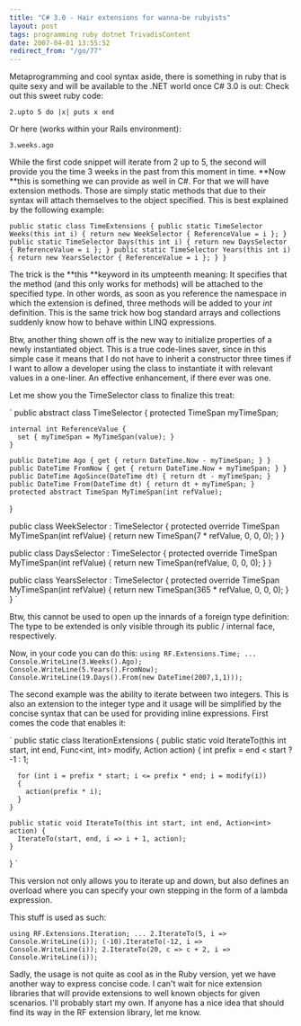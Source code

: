 ```yaml
---
title: "C# 3.0 - Hair extensions for wanna-be rubyists"
layout: post
tags: programming ruby dotnet TrivadisContent
date: 2007-04-01 13:55:52
redirect_from: "/go/77"
---
```


Metaprogramming and cool syntax aside, there is something in ruby that is quite sexy and will be available to the .NET world once C# 3.0 is out: Check out this sweet ruby code:

`
2.upto 5 do |x|
  puts x
end
`

Or here (works within your Rails environment):

`
3.weeks.ago
`

While the first code snippet will iterate from 2 up to 5, the second will provide you the time 3 weeks in the past from this moment in time. **Now **this is something we can provide as well in C#. For that we will have extension methods. Those are simply static methods that due to their syntax will attach themselves to the object specified. This is best explained by the following example: 

`
  public static class TimeExtensions {
    public static TimeSelector Weeks(this int i) {
      return new WeekSelector { ReferenceValue = i };
    }
    public static TimeSelector Days(this int i) {
      return new DaysSelector { ReferenceValue = i };
    }
    public static TimeSelector Years(this int i) {
      return new YearsSelector { ReferenceValue = i };
    }
  }
`

The trick is the **this **keyword in its umpteenth meaning: It specifies that the method (and this only works for methods) will be attached to the specified type. In other words, as soon as you reference the namespace in which the extension is defined, three methods will be added to your _int_ definition. This is the same trick how bog standard arrays and collections suddenly know how to behave within LINQ expressions.

Btw, another thing shown off is the new way to initialize properties of a newly instantiated object. This is a true code-lines saver, since in this simple case it means that I do not have to inherit a constructor three times if I want to allow a developer using the class to instantiate it with relevant values in a one-liner. An effective enhancement, if there ever was one.

Let me show you the TimeSelector class to finalize this treat:

`
  public abstract class TimeSelector {
    protected TimeSpan myTimeSpan;

    internal int ReferenceValue {
      set { myTimeSpan = MyTimeSpan(value); }
    }

    public DateTime Ago { get { return DateTime.Now - myTimeSpan; } }
    public DateTime FromNow { get { return DateTime.Now + myTimeSpan; } }
    public DateTime AgoSince(DateTime dt) { return dt - myTimeSpan; }
    public DateTime From(DateTime dt) { return dt + myTimeSpan; }
    protected abstract TimeSpan MyTimeSpan(int refValue);

  }

  public class WeekSelector : TimeSelector {
    protected override TimeSpan MyTimeSpan(int refValue) { return new TimeSpan(7 * refValue, 0, 0, 0); }
  }

  public class DaysSelector : TimeSelector {
    protected override TimeSpan MyTimeSpan(int refValue) { return new TimeSpan(refValue, 0, 0, 0); }
  }

  public class YearsSelector : TimeSelector {
    protected override TimeSpan MyTimeSpan(int refValue) {
      return new TimeSpan(365 * refValue, 0, 0, 0);
    }
  }
`

Btw, this cannot be used to open up the innards of a foreign type definition: The type to be extended is only visible through its public / internal face, respectively.

Now, in your code you can do this:
`
using RF.Extensions.Time;
...
            Console.WriteLine(3.Weeks().Ago);
            Console.WriteLine(5.Years().FromNow);
            Console.WriteLine(19.Days().From(new DateTime(2007,1,1)));
`

The second example was the ability to iterate between two integers. This is also an extension to the integer type and it usage will be simplified by the concise syntax that can be used for providing inline expressions. First comes the code that enables it:

`
  public static class IterationExtensions {
    public static void IterateTo(this int start, int end, Func<int, int> modify, Action<int> action) {
      int prefix = end < start ? -1 : 1;

      for (int i = prefix * start; i <= prefix * end; i = modify(i))
      {
        action(prefix * i);
      }
    }

    public static void IterateTo(this int start, int end, Action<int> action) {
      IterateTo(start, end, i => i + 1, action);
    }
  }
`

This version not only allows you to iterate up and down, but also defines an overload where you can specify your own stepping in the form of a lambda expression.

This stuff is used as such:

`
using RF.Extensions.Iteration;
...
  2.IterateTo(5, i => Console.WriteLine(i));
  (-10).IterateTo(-12, i => Console.WriteLine(i));
  2.IterateTo(20, c => c + 2, i => Console.WriteLine(i));
`

Sadly, the usage is not quite as cool as in the Ruby version, yet we have another way to express concise code. I can't wait for nice extension libraries that will provide extensions to well known objects for given scenarios. I'll probably start my own. If anyone has a nice idea that should find its way in the RF extension library, let me know.